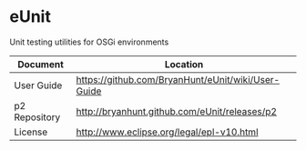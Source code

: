 eUnit
=====

Unit testing utilities for OSGi environments

| Document      | Location                                           |
|---------------|----------------------------------------------------|
| User Guide    | https://github.com/BryanHunt/eUnit/wiki/User-Guide |
| p2 Repository | http://bryanhunt.github.com/eUnit/releases/p2      |
| License       | http://www.eclipse.org/legal/epl-v10.html          |
